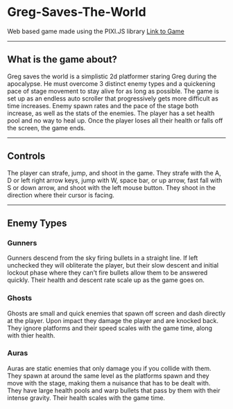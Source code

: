 # Greg-Saves-The-World
Web based game made using the PIXI.JS library
[Link to Game](https://people.rit.edu/jpd2690/235/project3/project3.html)

---

## What is the game about?
Greg saves the world is a simplistic 2d platformer staring Greg during the apocalypse. He must overcome 3 distinct enemy types and a quickening pace of stage movement to stay alive for as long as possible. The game is set up as an endless auto scroller that progressively gets more difficult as time increases. Enemy spawn rates and the pace of the stage both increase, as well as the stats of the enemies. The player has a set health pool and no way to heal up. Once the player loses all their health or falls off the screen, the game ends.

---

## Controls
The player can strafe, jump, and shoot in the game. They strafe with the A, D or left right arrow keys, jump with W, space bar, or up arrow, fast fall with S or down arrow, and shoot with the left mouse button. They shoot in the direction where their cursor is facing.

---

## Enemy Types

### Gunners
Gunners descend from the sky firing bullets in a straight line. If left unchecked they will obliterate the player, but their slow descent and initial lockout phase where they can't fire bullets allow them to be answered quickly. Their health and descent rate scale up as the game goes on.

### Ghosts
Ghosts are small and quick enemies that spawn off screen and dash directly at the player. Upon impact they damage the player and are knocked back. They ignore platforms and their speed scales with the game time, along with thier health.

### Auras
Auras are static enemies that only damage you if you collide with them. They spawn at around the same level as the platforms spawn and they move with the stage, making them a nuisance that has to be dealt with. They have large health pools and warp bullets that pass by them with their intense gravity. Their health scales with the game time.
